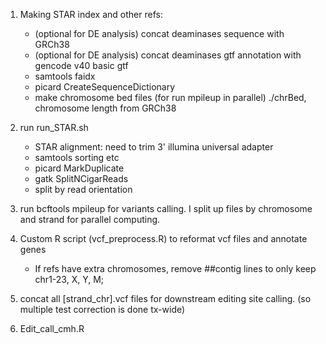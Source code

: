1. Making STAR index and other refs:
    - (optional for DE analysis) concat deaminases sequence with GRCh38
    - (optional for DE analysis) concat deaminases gtf annotation with gencode v40 basic gtf
    - samtools faidx
    - picard CreateSequenceDictionary
    - make chromosome bed files (for run mpileup in parallel)
        ./chrBed, chromosome length from GRCh38
2. run run_STAR.sh
    - STAR alignment: need to trim 3' illumina universal adapter
    - samtools sorting etc
    - picard MarkDuplicate
    - gatk SplitNCigarReads
    - split by read orientation

3. run bcftools mpileup for variants calling. I split up files by chromosome and strand for parallel computing.
4. Custom R script (vcf_preprocess.R) to reformat vcf files and annotate genes
    - If refs have extra chromosomes, remove ##contig lines to only keep chr1-23, X, Y, M;
5. concat all [strand_chr].vcf files for downstream editing site calling. (so multiple test correction is done tx-wide)
6. Edit_call_cmh.R
